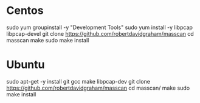 # Centos
sudo yum groupinstall -y "Development Tools"
sudo yum install -y libpcap libpcap-devel
git clone https://github.com/robertdavidgraham/masscan
cd masscan
make
sudo make install

# Ubuntu
sudo apt-get -y install git gcc make libpcap-dev
git clone https://github.com/robertdavidgraham/masscan
cd masscan/
make
sudo make install
